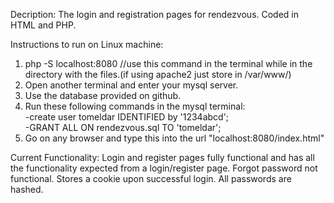 Decription: The login and registration pages for rendezvous. Coded in HTML and PHP. 

Instructions to run on Linux machine:  
1. php -S localhost:8080 //use this command in the terminal while in the directory with the files.(if using apache2 just store in /var/www/)  
2. Open another terminal and enter your mysql server.  
3. Use the database provided on github.  
3. Run these following commands in the mysql terminal:  
      -create user tomeldar IDENTIFIED by '1234abcd';  
      -GRANT ALL ON rendezvous.sql TO 'tomeldar';  
4. Go on any browser and type this into the url "localhost:8080/index.html"  

Current Functionality:
Login and register pages fully functional and has all the functionality expected from a login/register page. Forgot password not functional. Stores a cookie upon successful login. All passwords are hashed.

